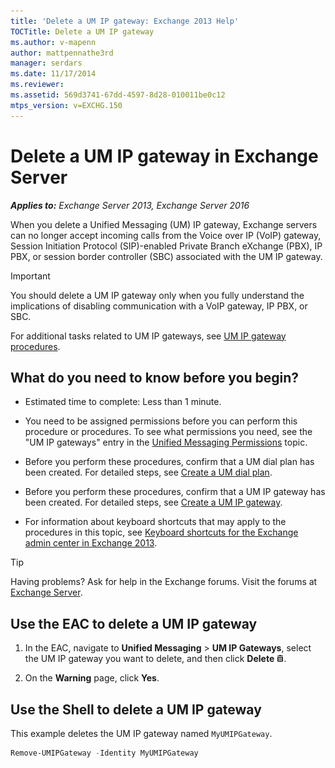```yaml
---
title: 'Delete a UM IP gateway: Exchange 2013 Help'
TOCTitle: Delete a UM IP gateway
ms.author: v-mapenn
author: mattpennathe3rd
manager: serdars
ms.date: 11/17/2014
ms.reviewer:
ms.assetid: 569d3741-67dd-4597-8d28-010011be0c12
mtps_version: v=EXCHG.150
---
```


# Delete a UM IP gateway in Exchange Server

_**Applies to:** Exchange Server 2013, Exchange Server 2016_

When you delete a Unified Messaging (UM) IP gateway, Exchange servers can no longer accept incoming calls from the Voice over IP (VoIP) gateway, Session Initiation Protocol (SIP)-enabled Private Branch eXchange (PBX), IP PBX, or session border controller (SBC) associated with the UM IP gateway.

> [!IMPORTANT]
> You should delete a UM IP gateway only when you fully understand the implications of disabling communication with a VoIP gateway, IP PBX, or SBC.

For additional tasks related to UM IP gateways, see [UM IP gateway procedures](um-ip-gateway-procedures-exchange-2013-help.md).

## What do you need to know before you begin?

- Estimated time to complete: Less than 1 minute.

- You need to be assigned permissions before you can perform this procedure or procedures. To see what permissions you need, see the "UM IP gateways" entry in the [Unified Messaging Permissions](https://technet.microsoft.com/library/d326c3bc-8f33-434a-bf02-a83cc26a5498.aspx) topic.

- Before you perform these procedures, confirm that a UM dial plan has been created. For detailed steps, see [Create a UM dial plan](create-um-dial-plan-exchange-2013-help.md).

- Before you perform these procedures, confirm that a UM IP gateway has been created. For detailed steps, see [Create a UM IP gateway](create-um-ip-gateway-exchange-2013-help.md).

- For information about keyboard shortcuts that may apply to the procedures in this topic, see [Keyboard shortcuts for the Exchange admin center in Exchange 2013](keyboard-shortcuts-in-the-exchange-admin-center-2013-help.md).

> [!TIP]
> Having problems? Ask for help in the Exchange forums. Visit the forums at [Exchange Server](https://go.microsoft.com/fwlink/p/?linkId=60612).

## Use the EAC to delete a UM IP gateway

1. In the EAC, navigate to **Unified Messaging** \> **UM IP Gateways**, select the UM IP gateway you want to delete, and then click **Delete** ![Delete icon](images/ITPro_EAC_DeleteIcon.gif).

2. On the **Warning** page, click **Yes**.

## Use the Shell to delete a UM IP gateway

This example deletes the UM IP gateway named `MyUMIPGateway`.

```powershell
Remove-UMIPGateway -Identity MyUMIPGateway
```
